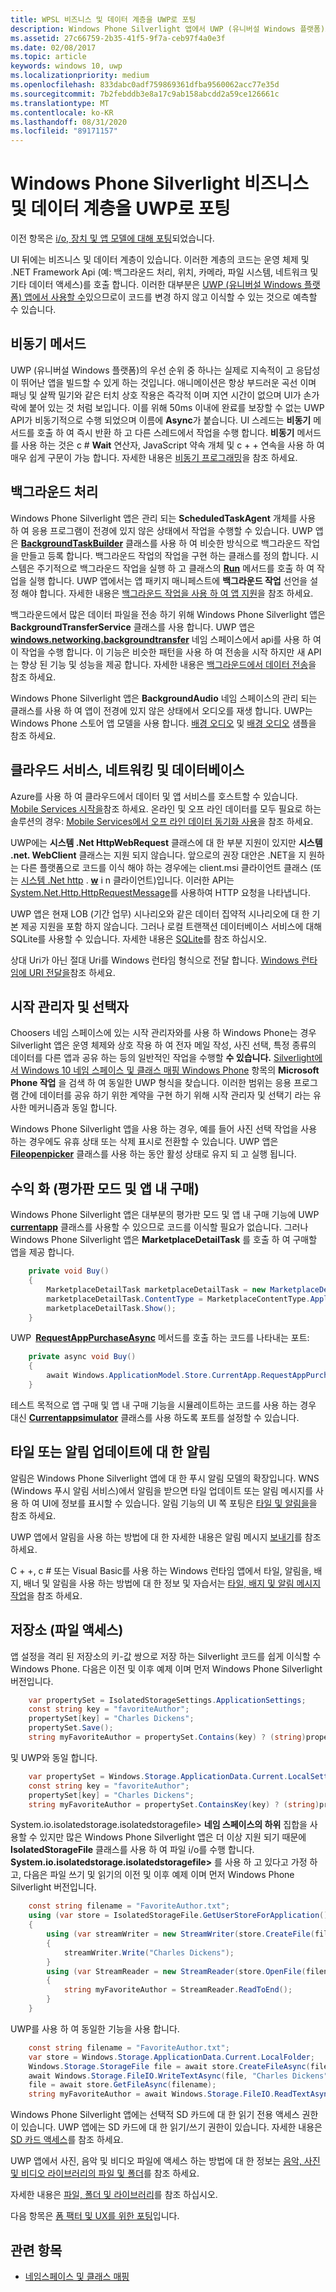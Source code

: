 ```yaml
---
title: WPSL 비즈니스 및 데이터 계층을 UWP로 포팅
description: Windows Phone Silverlight 앱에서 UWP (유니버설 Windows 플랫폼)로 비즈니스 및 데이터 계층을 이식 하는 방법에 대해 알아봅니다.
ms.assetid: 27c66759-2b35-41f5-9f7a-ceb97f4a0e3f
ms.date: 02/08/2017
ms.topic: article
keywords: windows 10, uwp
ms.localizationpriority: medium
ms.openlocfilehash: 833dabc0adf759869361dfba9560062acc77e35d
ms.sourcegitcommit: 7b2febddb3e8a17c9ab158abcdd2a59ce126661c
ms.translationtype: MT
ms.contentlocale: ko-KR
ms.lasthandoff: 08/31/2020
ms.locfileid: "89171157"
---
```

# <a name="porting-windowsphone-silverlight-business-and-data-layers-to-uwp"></a>Windows Phone Silverlight 비즈니스 및 데이터 계층을 UWP로 포팅

이전 항목은 [i/o, 장치 및 앱 모델에 대해 포팅](wpsl-to-uwp-input-and-sensors.md)되었습니다.

UI 뒤에는 비즈니스 및 데이터 계층이 있습니다. 이러한 계층의 코드는 운영 체제 및 .NET Framework Api (예: 백그라운드 처리, 위치, 카메라, 파일 시스템, 네트워크 및 기타 데이터 액세스)를 호출 합니다. 이러한 대부분은 [UWP (유니버설 Windows 플랫폼) 앱에서 사용할 수](/previous-versions/windows/br211369(v=win.10))있으므로이 코드를 변경 하지 않고 이식할 수 있는 것으로 예측할 수 있습니다.

## <a name="asynchronous-methods"></a>비동기 메서드

UWP (유니버설 Windows 플랫폼)의 우선 순위 중 하나는 실제로 지속적이 고 응답성이 뛰어난 앱을 빌드할 수 있게 하는 것입니다. 애니메이션은 항상 부드러운 곡선 이며 패닝 및 살짝 밀기와 같은 터치 상호 작용은 즉각적 이며 지연 시간이 없으며 UI가 손가락에 붙어 있는 것 처럼 보입니다. 이를 위해 50ms 이내에 완료를 보장할 수 없는 UWP API가 비동기적으로 수행 되었으며 이름에 **Async**가 붙습니다. UI 스레드는 **비동기** 메서드를 호출 하 여 즉시 반환 하 고 다른 스레드에서 작업을 수행 합니다. **비동기** 메서드를 사용 하는 것은 c # **Wait** 연산자, JavaScript 약속 개체 및 c + + 연속을 사용 하 여 매우 쉽게 구문이 가능 합니다. 자세한 내용은 [비동기 프로그래밍](../threading-async/asynchronous-programming-universal-windows-platform-apps.md)을 참조 하세요.

## <a name="background-processing"></a>백그라운드 처리

Windows Phone Silverlight 앱은 관리 되는 **ScheduledTaskAgent** 개체를 사용 하 여 응용 프로그램이 전경에 있지 않은 상태에서 작업을 수행할 수 있습니다. UWP 앱은 [**BackgroundTaskBuilder**](/uwp/api/Windows.ApplicationModel.Background.BackgroundTaskBuilder) 클래스를 사용 하 여 비슷한 방식으로 백그라운드 작업을 만들고 등록 합니다. 백그라운드 작업의 작업을 구현 하는 클래스를 정의 합니다. 시스템은 주기적으로 백그라운드 작업을 실행 하 고 클래스의 [**Run**](/uwp/api/windows.applicationmodel.background.ibackgroundtask.run) 메서드를 호출 하 여 작업을 실행 합니다. UWP 앱에서는 앱 패키지 매니페스트에 **백그라운드 작업** 선언을 설정 해야 합니다. 자세한 내용은 [백그라운드 작업을 사용 하 여 앱 지원](../launch-resume/support-your-app-with-background-tasks.md)을 참조 하세요.

백그라운드에서 많은 데이터 파일을 전송 하기 위해 Windows Phone Silverlight 앱은 **BackgroundTransferService** 클래스를 사용 합니다. UWP 앱은 [**windows.networking.backgroundtransfer**](/uwp/api/Windows.Networking.BackgroundTransfer) 네임 스페이스에서 api를 사용 하 여이 작업을 수행 합니다. 이 기능은 비슷한 패턴을 사용 하 여 전송을 시작 하지만 새 API는 향상 된 기능 및 성능을 제공 합니다. 자세한 내용은 [백그라운드에서 데이터 전송](/previous-versions/windows/apps/hh452975(v=win.10))을 참조 하세요.

Windows Phone Silverlight 앱은 **BackgroundAudio** 네임 스페이스의 관리 되는 클래스를 사용 하 여 앱이 전경에 있지 않은 상태에서 오디오를 재생 합니다. UWP는 Windows Phone 스토어 앱 모델을 사용 합니다. [배경 오디오](../audio-video-camera/background-audio.md) 및 [배경 오디오](https://github.com/Microsoft/Windows-universal-samples/tree/master/Samples/BackgroundAudio) 샘플을 참조 하세요.

## <a name="cloud-services-networking-and-databases"></a>클라우드 서비스, 네트워킹 및 데이터베이스

Azure를 사용 하 여 클라우드에서 데이터 및 앱 서비스를 호스트할 수 있습니다. [Mobile Services 시작을](/azure/)참조 하세요. 온라인 및 오프 라인 데이터를 모두 필요로 하는 솔루션의 경우: [Mobile Services에서 오프 라인 데이터 동기화 사용](/azure/)을 참조 하세요.

UWP에는 **시스템 .Net HttpWebRequest** 클래스에 대 한 부분 지원이 있지만 **시스템 .net. WebClient** 클래스는 지원 되지 않습니다. 앞으로의 권장 대안은 .NET을 지 원하는 다른 플랫폼으로 코드를 이식 해야 하는 경우에는 client.msi 클라이언트 클래스 (또는 [시스템 .Net http](/previous-versions/visualstudio/hh193681(v=vs.118)) . [**w**](/uwp/api/Windows.Web.Http.HttpClient) i n 클라이언트)입니다. 이러한 API는 [System.Net.Http.HttpRequestMessage](/previous-versions/visualstudio/hh159020(v=vs.118))를 사용하여 HTTP 요청을 나타냅니다.

UWP 앱은 현재 LOB (기간 업무) 시나리오와 같은 데이터 집약적 시나리오에 대 한 기본 제공 지원을 포함 하지 않습니다. 그러나 로컬 트랜잭션 데이터베이스 서비스에 대해 SQLite를 사용할 수 있습니다. 자세한 내용은 [SQLite](https://marketplace.visualstudio.com/items?itemName=SQLiteDevelopmentTeam.SQLiteforUniversalWindowsPlatform)를 참조 하십시오.

상대 Uri가 아닌 절대 Uri를 Windows 런타임 형식으로 전달 합니다. [Windows 런타임에 URI 전달을](/dotnet/standard/cross-platform/passing-a-uri-to-the-windows-runtime)참조 하세요.

## <a name="launchers-and-choosers"></a>시작 관리자 및 선택자

Choosers 네임 스페이스에 있는 시작 관리자와를 사용 하 Windows Phone는 경우 Silverlight 앱은 운영 체제와 상호 작용 하 여 전자 메일 작성, 사진 선택, 특정 종류의 데이터를 다른 앱과 공유 하는 등의 일반적인 작업을 수행할 **수 있습니다.** [Silverlight에서 Windows 10 네임 스페이스 및 클래스 매핑 Windows Phone](wpsl-to-uwp-namespace-and-class-mappings.md) 항목의 **Microsoft Phone 작업** 을 검색 하 여 동일한 UWP 형식을 찾습니다. 이러한 범위는 응용 프로그램 간에 데이터를 공유 하기 위한 계약을 구현 하기 위해 시작 관리자 및 선택기 라는 유사한 메커니즘과 동일 합니다.

Windows Phone Silverlight 앱을 사용 하는 경우, 예를 들어 사진 선택 작업을 사용 하는 경우에도 유휴 상태 또는 삭제 표시로 전환할 수 있습니다. UWP 앱은 [**Fileopenpicker**](/uwp/api/Windows.Storage.Pickers.FileOpenPicker) 클래스를 사용 하는 동안 활성 상태로 유지 되 고 실행 됩니다.

## <a name="monetization-trial-mode-and-in-app-purchases"></a>수익 화 (평가판 모드 및 앱 내 구매)

Windows Phone Silverlight 앱은 대부분의 평가판 모드 및 앱 내 구매 기능에 UWP [**currentapp**](/uwp/api/Windows.ApplicationModel.Store.CurrentApp) 클래스를 사용할 수 있으므로 코드를 이식할 필요가 없습니다. 그러나 Windows Phone Silverlight 앱은 **MarketplaceDetailTask** 를 호출 하 여 구매할 앱을 제공 합니다.

```csharp
    private void Buy()
    {
        MarketplaceDetailTask marketplaceDetailTask = new MarketplaceDetailTask();
        marketplaceDetailTask.ContentType = MarketplaceContentType.Applications;
        marketplaceDetailTask.Show();
    }
```

UWP [**RequestAppPurchaseAsync**](/uwp/api/windows.applicationmodel.store.currentapp.requestapppurchaseasync) 메서드를 호출 하는 코드를 나타내는 포트:

```csharp
    private async void Buy()
    {
        await Windows.ApplicationModel.Store.CurrentApp.RequestAppPurchaseAsync(false);
    }
```

테스트 목적으로 앱 구매 및 앱 내 구매 기능을 시뮬레이트하는 코드를 사용 하는 경우 대신 [**Currentappsimulator**](/uwp/api/Windows.ApplicationModel.Store.CurrentAppSimulator) 클래스를 사용 하도록 포트를 설정할 수 있습니다.

## <a name="notifications-for-tile-or-toast-updates"></a>타일 또는 알림 업데이트에 대 한 알림

알림은 Windows Phone Silverlight 앱에 대 한 푸시 알림 모델의 확장입니다. WNS (Windows 푸시 알림 서비스)에서 알림을 받으면 타일 업데이트 또는 알림 메시지를 사용 하 여 UI에 정보를 표시할 수 있습니다. 알림 기능의 UI 쪽 포팅은 [타일 및 알림을](w8x-to-uwp-porting-xaml-and-ui.md)을 참조 하세요.

UWP 앱에서 알림을 사용 하는 방법에 대 한 자세한 내용은 알림 메시지 [보내기](/previous-versions/windows/apps/hh868266(v=win.10))를 참조 하세요.

C + +, c # 또는 Visual Basic를 사용 하는 Windows 런타임 앱에서 타일, 알림을, 배지, 배너 및 알림을 사용 하는 방법에 대 한 정보 및 자습서는 [타일, 배지 및 알림 메시지 작업](/previous-versions/windows/apps/hh868259(v=win.10))을 참조 하세요.

## <a name="storage-file-access"></a>저장소 (파일 액세스)

앱 설정을 격리 된 저장소의 키-값 쌍으로 저장 하는 Silverlight 코드를 쉽게 이식할 수 Windows Phone. 다음은 이전 및 이후 예제 이며 먼저 Windows Phone Silverlight 버전입니다.

```csharp
    var propertySet = IsolatedStorageSettings.ApplicationSettings;
    const string key = "favoriteAuthor";
    propertySet[key] = "Charles Dickens";
    propertySet.Save();
    string myFavoriteAuthor = propertySet.Contains(key) ? (string)propertySet[key] : "<none>";
```

및 UWP와 동일 합니다.

```csharp
    var propertySet = Windows.Storage.ApplicationData.Current.LocalSettings.Values;
    const string key = "favoriteAuthor";
    propertySet[key] = "Charles Dickens";
    string myFavoriteAuthor = propertySet.ContainsKey(key) ? (string)propertySet[key] : "<none>";
```

System.io.isolatedstorage.isolatedstoragefile> **네임 스페이스의 하위** 집합을 사용할 수 있지만 많은 Windows Phone Silverlight 앱은 더 이상 지원 되기 때문에 **IsolatedStorageFile** 클래스를 사용 하 여 파일 i/o를 수행 합니다. **System.io.isolatedstorage.isolatedstoragefile>** 를 사용 하 고 있다고 가정 하 고, 다음은 파일 쓰기 및 읽기의 이전 및 이후 예제 이며 먼저 Windows Phone Silverlight 버전입니다.

```csharp
    const string filename = "FavoriteAuthor.txt";
    using (var store = IsolatedStorageFile.GetUserStoreForApplication())
    {
        using (var streamWriter = new StreamWriter(store.CreateFile(filename)))
        {
            streamWriter.Write("Charles Dickens");
        }
        using (var StreamReader = new StreamReader(store.OpenFile(filename, FileMode.Open, FileAccess.Read)))
        {
            string myFavoriteAuthor = StreamReader.ReadToEnd();
        }
    }
```

UWP를 사용 하 여 동일한 기능을 사용 합니다.

```csharp
    const string filename = "FavoriteAuthor.txt";
    var store = Windows.Storage.ApplicationData.Current.LocalFolder;
    Windows.Storage.StorageFile file = await store.CreateFileAsync(filename, Windows.Storage.CreationCollisionOption.ReplaceExisting);
    await Windows.Storage.FileIO.WriteTextAsync(file, "Charles Dickens");
    file = await store.GetFileAsync(filename);
    string myFavoriteAuthor = await Windows.Storage.FileIO.ReadTextAsync(file);
```

Windows Phone Silverlight 앱에는 선택적 SD 카드에 대 한 읽기 전용 액세스 권한이 있습니다. UWP 앱에는 SD 카드에 대 한 읽기/쓰기 권한이 있습니다. 자세한 내용은 [SD 카드 액세스](../files/access-the-sd-card.md)를 참조 하세요.

UWP 앱에서 사진, 음악 및 비디오 파일에 액세스 하는 방법에 대 한 정보는 [음악, 사진 및 비디오 라이브러리의 파일 및 폴더](../files/quickstart-managing-folders-in-the-music-pictures-and-videos-libraries.md)를 참조 하세요.

자세한 내용은 [파일, 폴더 및 라이브러리](../files/index.md)를 참조 하십시오.

다음 항목은 [폼 팩터 및 UX를 위한 포팅](wpsl-to-uwp-form-factors-and-ux.md)입니다.

## <a name="related-topics"></a>관련 항목

* [네임스페이스 및 클래스 매핑](wpsl-to-uwp-namespace-and-class-mappings.md)
 